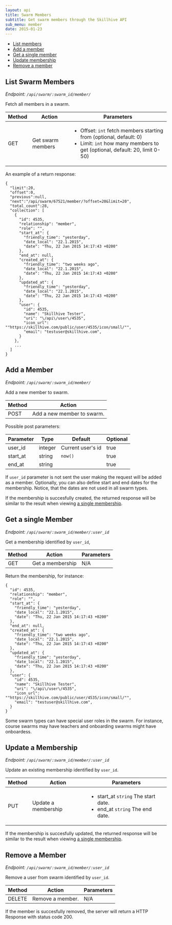 ```yaml
---
layout: api
title: Swarm Members
subtitle: Get swarm members through the Skillhive API
sub_menu: member
date: 2015-01-23
---
```

<div class="pure-menu pure-menu-open pure-menu-horizontal">
    <ul>
        <li><a href="#list">List members</a></li>
        <li><a href="#create">Add a member</a></li>
        <li><a href="#single">Get a single member</a></li>
        <li><a href="#update">Update membership</a></li>
        <li><a href="#delete">Remove a member</a></li>
    </ul>
</div>

<h2 id="list">List Swarm Members</h2>

*Endpoint: `/api/swarm/:swarm_id/member/`*

Fetch all members in a swarm.

<table class="pure-table">
    <thead>
        <tr>
            <th>Method</th>
            <th>Action</th>
            <th>Parameters</th>
        </tr>
    </thead>
    <tbody>
        <tr>
            <td>GET</td>
            <td>Get swarm members</td>
            <td>
              <ul>
                <li>Offset: <code>int</code> fetch members starting from (optional, default: 0)</li>
                <li>Limit: <code>int</code> how many members to get (optional, default: 20, limit 0-50)</li>
              </ul>            
            </td>
        </tr>
    </tbody>
</table>

An example of a return response:    

    {
      "limit":20,
      "offset":0,
      "previous":null,
      "next":"/api/swarm/67521/member/?offset=20&limit=20",
      "total_count":28,
      "collection": [
        {
          "id": 4535,
          "relationship": "member",
          "role": "",
          "start_at": {
            "friendly_time": "yesterday",
            "date_local": "22.1.2015",
            "date": "Thu, 22 Jan 2015 14:17:43 +0200"
          },
          "end_at": null,
          "created_at": {
            "friendly_time": "two weeks ago",
            "date_local": "22.1.2015",
            "date": "Thu, 22 Jan 2015 14:17:43 +0200"
          },
          "updated_at": {
            "friendly_time": "yesterday",
            "date_local": "22.1.2015",
            "date": "Thu, 22 Jan 2015 14:17:43 +0200"
          },
          "user": {
            "id": 4535,
            "name": "Skillhive Tester",
            "uri": "\/api\/user\/4535",
            "icon_url": ""https://skillhive.com/public/user/4535/icon/small/"",
            "email": "testuser@skillhive.com",
          }
        },
        ...
      ]
    }


<h2 id="create">Add a Member</h2>

*Endpoint: `/api/swarm/:swarm_id/member/`*

Add a new member to swarm.

<table class="pure-table">
    <thead>
        <tr>
            <th>Method</th>
            <th>Action</th>
        </tr>
    </thead>
    <tbody>
        <tr>
            <td>POST</td>
            <td>Add a new member to swarm.</td>
        </tr>
    </tbody>
</table>

Possible post parameters:

<table class="pure-table">
    <thead>
        <tr>
            <th>Parameter</th>
            <th>Type</th>
            <th>Default</th>
            <th>Optional</th>
        </tr>
    </thead>
    <tbody>
        <tr>
            <td>user_id</td>
            <td>integer</td>
            <td>Current user's id</td>
            <td>true</td>
        </tr><tr>
            <td>start_at</td>
            <td>string</td>
            <td><code>now()</code></td>
            <td>true</td>
        </tr><tr>
            <td>end_at</td>
            <td>string</td>
            <td></td>
            <td>true</td>
        </tr>
    </tbody>
</table>

If `user_id` parameter is not sent the user making the request will be added as a member. 
Optionally, you can also define start and end dates for the membership. Notice, that the
dates are not used in all swarm types.

If the membership is succesfully created, the returned response will be similar to the 
result when viewing [a single membership](#single).         


<h2 id="single">Get a single Member</h2>

*Endpoint: `/api/swarm/:swarm_id/member/:user_id`*

Get a membership identified by `user_id`,

<table class="pure-table">
    <thead>
        <tr>
            <th>Method</th>
            <th>Action</th>
            <th>Parameters</th>
        </tr>
    </thead>
    <tbody>
        <tr>
            <td>GET</td>
            <td>Get a membership</td>
            <td>
            N/A
            </td>
        </tr>
    </tbody>
</table>

Return the membership, for instance:

    {
      "id": 4535,
      "relationship": "member",
      "role": "",
      "start_at": {
        "friendly_time": "yesterday",
        "date_local": "22.1.2015",
        "date": "Thu, 22 Jan 2015 14:17:43 +0200"
      },
      "end_at": null,
      "created_at": {
        "friendly_time": "two weeks ago",
        "date_local": "22.1.2015",
        "date": "Thu, 22 Jan 2015 14:17:43 +0200"
      },
      "updated_at": {
        "friendly_time": "yesterday",
        "date_local": "22.1.2015",
        "date": "Thu, 22 Jan 2015 14:17:43 +0200"
      },
      "user": {
        "id": 4535,
        "name": "Skillhive Tester",
        "uri": "\/api\/user\/4535",
        "icon_url": ""https://skillhive.com/public/user/4535/icon/small/"",
        "email": "testuser@skillhive.com",
      }
    }
    
Some swarm types can have special user roles in the swarm. For instance, course swarms may 
have teachers and onboarding swarms might have onboardess. 


<h2 id="update">Update a Membership</h2>

*Endpoint: `/api/swarm/:swarm_id/member/:user_id`*

Update an existing membership identified by `user_id`.

<table class="pure-table">
    <thead>
        <tr>
            <th>Method</th>
            <th>Action</th>
            <th>Parameters</th>
        </tr>
    </thead>
    <tbody>
        <tr>
            <td>PUT</td>
            <td>Update a membership</td>
            <td>
              <ul>
                <li>start_at <code>string</code> The start date.</li>
                <li>end_at <code>string</code> The end date.</li> 
              </ul>            
            </td>
        </tr>
    </tbody>
</table>

If the membership is succesfully updated, the returned response will be similar to the 
result when viewing [a single membership](#single).         


<h2 id="delete">Remove a Member</h2>

*Endpoint: `/api/swarm/:swarm_id/member/:user_id`*

Remove a user from swarm identified by `user_id`. 

<table class="pure-table">
    <thead>
        <tr>
            <th>Method</th>
            <th>Action</th>
            <th>Parameters</th>
        </tr>
    </thead>
    <tbody>
        <tr>
            <td>DELETE</td>
            <td>Remove a member.</td>
            <td>
            N/A
            </td>
        </tr>
    </tbody>
</table>

If the member is succesfully removed, the server will return a HTTP Response with status code 200.
